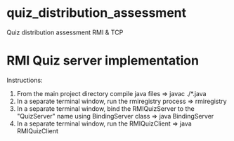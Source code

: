 # quiz_distribution_assessment
Quiz distribution assessment RMI &amp; TCP

# RMI Quiz server implementation
Instructions:
1. From the main project directory compile java files
    => javac ./*.java
2. In a separate terminal window, run the rmiregistry process
    => rmiregistry
3. In a separate terminal window, bind the RMIQuizServer to the 
    "QuizServer" name using BindingServer class
    => java BindingServer
4. In a separate terminal window, run the RMIQuizClient
    => java RMIQuizClient

